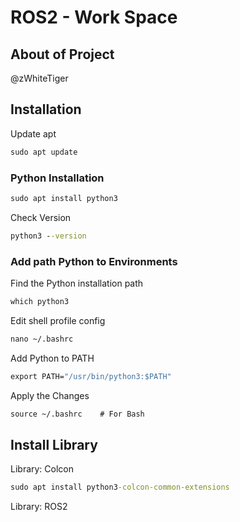 # ROS2 - Work Space
## About of Project
@zWhiteTiger

## Installation
Update apt
```cmd
sudo apt update
```
### Python Installation
```cmd
sudo apt install python3
```
Check Version
```cmd
python3 --version
```
### Add path Python to Environments
Find the Python installation path
```cmd
which python3
```
Edit shell profile config
```cmd
nano ~/.bashrc
```
Add Python to PATH
```cmd
export PATH="/usr/bin/python3:$PATH"
```
Apply the Changes
```cmd
source ~/.bashrc    # For Bash
```

## Install Library
Library: Colcon
```cmd
sudo apt install python3-colcon-common-extensions
```
Library: ROS2
